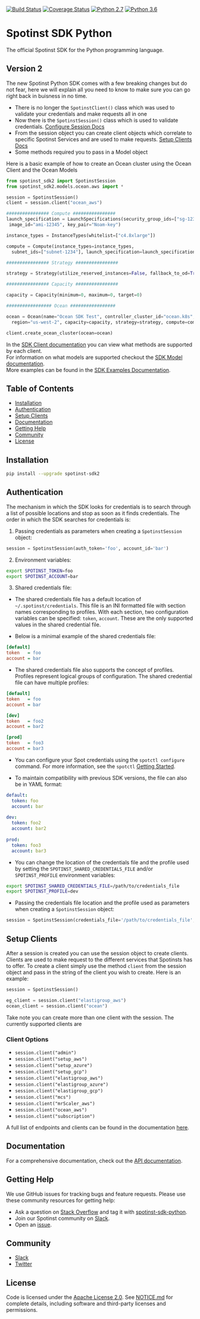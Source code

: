 [![Build Status](https://travis-ci.org/spotinst/spotinst-sdk-python.svg?branch=v2)](https://travis-ci.org/spotinst/spotinst-sdk-python)
[![Coverage Status](https://coveralls.io/repos/github/spotinst/spotinst-sdk-python/badge.svg?branch=v2)](https://coveralls.io/github/spotinst/spotinst-sdk-python?branch=master)
[![Python 2.7](https://img.shields.io/badge/python-2.7-blue.svg)](https://www.python.org/downloads/release/python-270/)
[![Python 3.6](https://img.shields.io/badge/python-3.6-blue.svg)](https://www.python.org/downloads/release/python-360/)

# Spotinst SDK Python

The official Spotinst SDK for the Python programming language.

## Version 2

The new Spotinst Python SDK comes with a few breaking changes but do not fear, here we will explain all you need to know to make sure you can go right back in buisness in no time. 

- There is no longer the `SpotinstClient()` class which was used to validate your credentials and make requests all in one
- Now there is the `SpotinstSession()` class which is used to validate credentials. [Configure Session Docs](#Configuring-Session)
- From the session object you can create client objects which correlate to specific Spotinst Services and are used to make requests. [Setup Clients Docs](#Setup-Clients)
- Some methods required you to pass in a Model object

Here is a basic example of how to create an Ocean cluster using the Ocean Client and the Ocean Models

```python
from spotinst_sdk2 import SpotinstSession
from spotinst_sdk2.models.ocean.aws import *

session = SpotinstSession()
client = session.client("ocean_aws")

################ Compute ################
launch_specification = LaunchSpecifications(security_group_ids=["sg-12345"],
 image_id="ami-12345", key_pair="Noam-key")

instance_types = InstanceTypes(whitelist=["c4.8xlarge"])

compute = Compute(instance_types=instance_types, 
  subnet_ids=["subnet-1234"], launch_specification=launch_specification)

################ Strategy ################

strategy = Strategy(utilize_reserved_instances=False, fallback_to_od=True, spot_percentage=100)

################ Capacity ################

capacity = Capacity(minimum=0, maximum=0, target=0)

################# Ocean #################

ocean = Ocean(name="Ocean SDK Test", controller_cluster_id="ocean.k8s", 
  region="us-west-2", capacity=capacity, strategy=strategy, compute=compute)

client.create_ocean_cluster(ocean=ocean)
```

In the [SDK Client documentation](./docs/clients/) you can view what methods are supported by each client. <br>
For information on what models are supported checkout the [SDK Model documentation](./docs/models/). <br>
More examples can be found in the [SDK Examples Documentation](./docs/examples/). <br>

## Table of Contents

- [Installation](#installation)
- [Authentication](#authentication)
- [Setup Clients](#setup-clients)
- [Documentation](#documentation)
- [Getting Help](#getting-help)
- [Community](#community)
- [License](#license)

## Installation

```bash
pip install --upgrade spotinst-sdk2
```

## Authentication

The mechanism in which the SDK looks for credentials is to search through a list of possible locations and stop as soon as it finds credentials. The order in which the SDK searches for credentials is:

1. Passing credentials as parameters when creating a `SpotinstSession` object:

```python
session = SpotinstSession(auth_token='foo', account_id='bar')
```

2. Environment variables:

```sh
export SPOTINST_TOKEN=foo
export SPOTINST_ACCOUNT=bar
```

3. Shared credentials file:

- The shared credentials file has a default location of `~/.spotinst/credentials`. This file is an INI formatted file with section names corresponding to profiles. With each section, two configuration variables can be specified: `token`, `account`. These are the only supported values in the shared credential file.

- Below is a minimal example of the shared credentials file:

```ini
[default]
token   = foo
account = bar
```

- The shared credentials file also supports the concept of profiles. Profiles represent logical groups of configuration. The shared credential file can have multiple profiles:

```ini
[default]
token   = foo
account = bar

[dev]
token   = foo2
account = bar2

[prod]
token   = foo3
account = bar3
```

- You can configure your Spot credentials using the `spotctl configure` command. For more information, see the `spotctl` [Getting Started](https://github.com/spotinst/spotctl#getting-started).

- To maintain compatibility with previous SDK versions, the file can also be in YAML format:

```yaml
default:
  token: foo
  account: bar
  
dev:
  token: foo2
  account: bar2
  
prod:
  token: foo3
  account: bar3
```

- You can change the location of the credentials file and the profile used by setting the `SPOTINST_SHARED_CREDENTIALS_FILE` and/or `SPOTINST_PROFILE` environment variables:

```sh
export SPOTINST_SHARED_CREDENTIALS_FILE=/path/to/credentials_file
export SPOTINST_PROFILE=dev
```

- Passing the credentials file location and the profile used as parameters when creating a `SpotinstSession` object:

```python
session = SpotinstSession(credentials_file='/path/to/credentials_file', profile='dev')
```

## Setup Clients

After a session is created you can use the session object to create clients. Clients are used to make request to the different services that Spotinsts has to offer. To create a client simply use the method `client` from the session object and pass in the string of the client you wish to create. Here is an example:

```python
session = SpotinstSession()

eg_client = session.client("elastigroup_aws")
ocean_client = session.client("ocean")
```

Take note you can create more than one client with the session. The currently supported clients are

### Client Options

- `session.client("admin")`
- `session.client("setup_aws")`
- `session.client("setup_azure")`
- `session.client("setup_gcp")`
- `session.client("elastigroup_aws")`
- `session.client("elastigroup_azure")`
- `session.client("elastigroup_gcp")`
- `session.client("mcs")`
- `session.client("mrScaler_aws")`
- `session.client("ocean_aws")`
- `session.client("subscription")`

A full list of endpoints and clients can be found in the documentation [here](./docs/clients/).

## Documentation

For a comprehensive documentation, check out the [API documentation](https://help.spot.io/).

## Getting Help

We use GitHub issues for tracking bugs and feature requests. Please use these community resources for getting help:

- Ask a question on [Stack Overflow](https://stackoverflow.com/) and tag it with [spotinst-sdk-python](https://stackoverflow.com/questions/tagged/spotinst-sdk-python/).
- Join our Spotinst community on [Slack](http://slack.spot.io/).
- Open an [issue](https://github.com/spotinst/spotinst-sdk-python/issues/new/).

## Community

- [Slack](http://slack.spot.io/)
- [Twitter](https://twitter.com/spot_hq/)

## License

Code is licensed under the [Apache License 2.0](LICENSE). See [NOTICE.md](NOTICE.md) for complete details, including software and third-party licenses and permissions.
